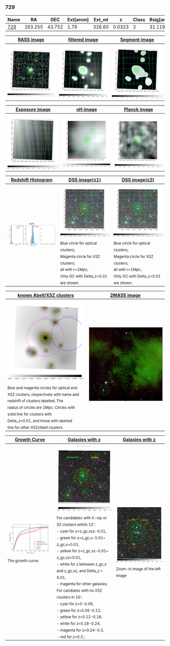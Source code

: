 <div STYLE="page-break-after: always;"></div>

### 729

|Name          |RA          |DEC      | Ext[arcm] | Ext_ml | z    | Class| Rsig[arcmin] | CRsig[c/s] | CR500[c/s] | R500[Mpc] |L500[erg/s]|F500[erg/s/cm^2]| M500[Msun]|Tx[keV]|beta|GC(XSZ,Delta_z<0.01)| GC(OPT,Delta_z<0.01)|GC|alias|
|--------------|------------|------------|---|---|-----------|--------|------|------|----|----|----|----|----|----|----|----|----|----|---|
|[729](script/729.md)     | 263.255       | 43.752       | 1.79    | 326.60   | 0.0323 | 2   | 31.119 |0.788 |0.741 |0.741 |3.336e+43 |1.387e-11 |1.194e+14 |2.414 |0.517 |MCXC, |N, |MCXC, |k171|

|[RASS image](../image/729/729_img.pdf)|[filtered image](../image/729/729_fil.pdf)|[Segment image](../image/729/729_seg.pdf)|
|-------------------|--------------------|-------------------|
| <img src="../image/729/729_img.png" width="300">  | <img src="../image/729/729_fil.png" width="300">   | <img src="../image/729/729_seg.png" width="300">  |

|[Exposure image](../image/729/729_mex.pdf)| [nH image](../image/729/729_nh.pdf)| [Planck image](../image/729/729_p.pdf)|
|-------------------|--------------------|-------------------|
|<img src="../image/729/729_mex.png" width="300">   | <img src="../image/729/729_nh.png" width="300">    | <img src="../image/729/729_p.png" width="300"> |

|[Redshift Histogram](../image/729/729_zg.pdf) | [DSS image(z1)](../image/729/729_dss_z1.pdf)      |  [DSS image(z2)](../image/729/729_dss_z2.pdf)    |
|-------------------|--------------------|-------------------|
|<img src="../image/729/729_zg.png" width="300"> |<img src="../image/729/729_dss_z1.png" width="300"> <sub><br>Blue circle for optical clusters; <br>Magenta circle for XSZ clusters; <br>all with r=1Mpc; <br>Only GC with Delta_z<0.01 are shown. </sub>| <img src="../image/729/729_dss_z2.png" width="300"><sub><br>Blue circle for optical clusters; <br>Magenta circle for XSZ clusters; <br>all with r=1Mpc; <br>Only GC with Delta_z<0.01 are shown. </sub> |

|[known Abell/XSZ clusters](../image/729/729_m.pdf) | [2MASS image](../image/729/729_2mass.pdf)      |
|-------------------|-------------------|
|<img src=../image/729/729_m.png width="300"> <sub><br>Blue and magenta circles for optical and <br>XSZ clusters, respectively with name and <br>redshift of clusters labelled. The <br>radius of circles are 1Mpc. Circles with <br>solid line for clusters with <br>Delta_z<0.01, and those with dashed <br>line for other XSZ/Abell clusters.        </sub>|<img src="../image/729/729_2mass.png" width="300">  |

|[Growth Curve](../image/729/729_gca_all.png) |[Galaxies with z](../image/729/729_opt_ned.pdf) |[Galaxies with z](../image/729/729_opt_ned_zoom.pdf) |
|-------------------|-------------------|-------------------|
| <img src="../image/729/729_gca_all.png" width="300"> <sub><br>The growth curve.</sub>| <img src=../image/729/729_opt_ned.png width="300"> <br><sub> For candidates with X-ray or SZ clusters within 10': <br> - cyan for z<z_gc,xsz-0.01, <br> - green for z=z_gc,x-0.01~ z_gc,x+0.01, <br> - yellow for z=z_gc,sz-0.01~ z_gc,sz+0.01, <br> - white for z between z_gc,x and z_gc,sz, and Delta_z > 0.01, <br> - magenta for other galaxies; <br>For candiates with no XSZ clusters in 10': <br> - cyan for z=0-0.06, <br> - green for z=0.06-0.12, <br> - yellow for z=0.12-0.18, <br> - white for z=0.18-0.24, <br> - magenta for z=0.24-0.3, <br> - red for z>0.3 ;  </sub>|<img src=../image/729/729_opt_ned_zoom.png width="300">  <br><sub> Zoom-in image of the left image</sub>|




